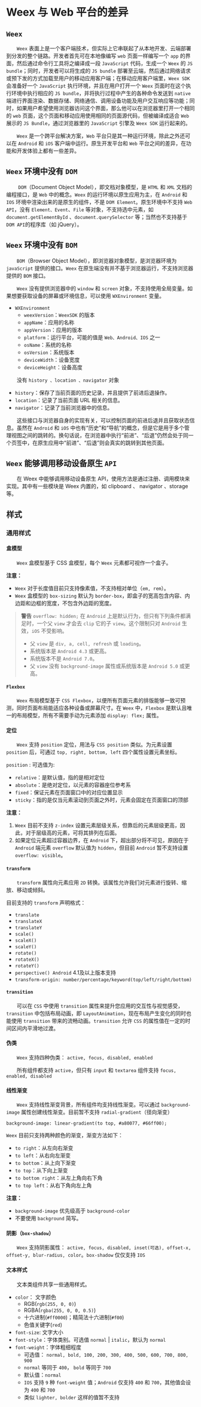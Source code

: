 # Weex 与 Web 平台的差异

## `Weex`

&emsp;&emsp;`Weex` 表面上是一个客户端技术，但实际上它串联起了从本地开发、云端部署到分发的整个链路。开发者首先可在本地像编写 `web` 页面一样编写一个 `app` 的界面，然后通过命令行工具将之编译成一段 `JavaScript` 代码，生成一个 `Weex` 的 `JS bundle`；同时，开发者可以将生成的 `JS bundle` 部署至云端，然后通过网络请求或预下发的方式加载至用户的移动应用客户端；在移动应用客户端里，`Weex SDK` 会准备好一个 `JavaScript` 执行环境，并且在用户打开一个 `Weex` 页面时在这个执行环境中执行相应的 `JS bundle`，并将执行过程中产生的各种命令发送到 `native` 端进行界面渲染、数据存储、网络通信、调用设备功能及用户交互响应等功能；同时，如果用户希望使用浏览器访问这个界面，那么他可以在浏览器里打开一个相同的 `web` 页面，这个页面和移动应用使用相同的页面源代码，但被编译成适合 `Web` 展示的 `JS Bundle`，通过浏览器里的 `JavaScript` 引擎及 `Weex SDK` 运行起来的。

&emsp;&emsp;`Weex` 是一个跨平台解决方案，`Web` 平台只是其一种运行环境，除此之外还可以在 `Android` 和 `iOS` 客户端中运行。原生开发平台和 `Web` 平台之间的差异，在功能和开发体验上都有一些差异。

## `Weex` 环境中没有 `DOM`

&emsp;&emsp; `DOM`（Document Object Model），即文档对象模型，是 `HTML` 和 `XML` 文档的编程接口，是 `Web` 中的概念。`Weex` 的运行环境以原生应用为主，在 `Android` 和 `IOS` 环境中渲染出来的是原生的组件，不是 `DOM Element`。原生环境中不支持 `Web API`，没有 `Element、Event`、`File` 等对象，不支持选中元素，如 `document.getElementById` 、`document.querySelector` 等；当然也不支持基于 `DOM API`的程序库（如 jQuery）。

## `Weex` 环境中没有 `BOM`

&emsp;&emsp;`BOM`（Browser Object Model），即浏览器对象模型，是浏览器环境为 `javaScript` 提供的接口。`Weex` 在原生端没有并不基于浏览器运行，不支持浏览器提供的 `BOM` 接口。

&emsp;&emsp;`Weex` 没有提供浏览器中的 `window` 和 `screen` 对象，不支持使用全局变量。如果想要获取设备的屏幕或环境信息，可以使用 `WXEnvironment` 变量。

- `WXEnvironment`
  - `weexVersion`：`WeexSDK` 的版本
  - `appName`：应用的名称
  - `appVersion`：应用的版本
  - `platform`：运行平台，可能的值是 `Web、Android、IOS` 之一
  - `osName`：系统的名称
  - `osVersion`：系统版本
  - `deviceWidth`：设备宽度
  - `deviceHeight`：设备高度

&emsp;&emsp;没有 `history 、location 、navigator` 对象

- `history`：保存了当前页面的历史记录，并且提供了前进后退操作。
- `location`：记录了当前页面 URL 相关的信息。
- `navigator`：记录了当前浏览器中的信息。

&emsp;&emsp;这些接口与浏览器自身的实现有关，可以控制页面的前进后退并且获取状态信息。虽然在 `Android` 和 `iOS` 中也有“历史”和“导航”的概念，但是它是用于多个管理视图之间的跳转的。换句话说，在浏览器中执行“前进”、“后退”仍然会处于同一个页签中，在原生应用中“前进”、“后退”则会真实的跳转到其他页面。

## `Weex` 能够调用移动设备原生 `API`

&emsp;&emsp;在 Weex 中能够调用移动设备原生 API，使用方法是通过注册、调用模块来实现。其中有一些模块是 Weex 内置的，如 clipboard 、 navigator 、storage 等。

## 样式

### 通用样式

#### 盒模型

&emsp;&emsp;`Weex` 盒模型基于 CSS 盒模型，每个 `Weex` 元素都可视作一个盒子。

**注意：**

- `Weex` 对于长度值目前只支持像素值，不支持相对单位（`em, rem`）。
- `Weex` 盒模型的 `box-sizing` 默认为 `border-box`，即盒子的宽高包含内容、内边距和边框的宽度，不包含外边距的宽度。

> **警告** `overflow: hidden;` 在 `Android` 上是默认行为，但只有下列条件都满足时，一个父 `view` 才会去 `clip` 它的子 `view`。这个限制只对 `Android` 生效，`iOS` 不受影响。
>
> - 父 `view` 是 `div, a, cell, refresh` 或 `loading`。
> - 系统版本是 `Android 4.3` 或更高。
> - 系统版本不是 `Android 7.0`。
> - 父 `view` 没有 `background-image` 属性或系统版本是 `Android 5.0` 或更高。

#### `Flexbox`

&emsp;&emsp;`Weex` 布局模型基于 `CSS Flexbox`，以便所有页面元素的排版能够一致可预测，同时页面布局能适应各种设备或屏幕尺寸。在 `Weex` 中，`Flexbox` 是默认且唯一的布局模型，所有不需要手动为元素添加 `display: flex;` 属性。

#### 定位

&emsp;&emsp;`Weex` 支持 `position` 定位，用法与 `CSS position` 类似。为元素设置 `position` 后，可通过 `top, right, bottom, left` 四个属性设置元素坐标。

`position` : 可选值为:

- `relative`：是默认值，指的是相对定位
- `absolute`：是绝对定位，以元素的容器座位参考系
- `fixed`：保证元素在页面窗口中的对应位置显示
- `sticky`：指的是仅当元素滚动到页面之外时，元素会固定在页面窗口的顶部

**注意：**

1. `Weex` 目前不支持 `z-index` 设置元素层级关系，但靠后的元素层级更高，因此，对于层级高的元素，可将其排列在后面。
2. 如果定位元素超过容器边界，在 `Android` 下，超出部分将不可见，原因在于 `Android` 端元素 `overflow` 默认值为 `hidden`，但目前 `Android` 暂不支持设置 `overflow: visible`。

#### `transform`

&emsp;&emsp;`transform` 属性向元素应用 `2D` 转换。该属性允许我们对元素进行旋转、缩放、移动或倾斜。

目前支持的 `transform` 声明格式：

* `translate`
* `translateX`
* `translateY`
* `scale()`
* `scaleX()`
* `scaleY()`
* `rotate()`
* `rotateX()`
* `rotateY()`
* `perspective() Android` 4.1及以上版本支持
* `transform-origin: number/percentage/keyword(top/left/right/bottom)`

#### `transition`

&emsp;&emsp;可以在 `CSS` 中使用 `transition` 属性来提升您应用的交互性与视觉感受，`transition` 中包括布局动画，即 `LayoutAnimation`，现在布局产生变化的同时也能使用 `transition` 带来的流畅动画。`transition` 允许 `CSS` 的属性值在一定的时间区间内平滑地过渡。

#### 伪类

&emsp;&emsp;`Weex` 支持四种伪类： `active, focus, disabled, enabled` 

&emsp;&emsp;所有组件都支持 `active`，但只有 `input` 和 `textarea` 组件支持 `focus, enabled, disabled`

#### 线性渐变

&emsp;&emsp;`Weex` 支持线性渐变背景，所有组件均支持线性渐变。可以通过 `background-image` 属性创建线性渐变。目前暂不支持 `radial-gradient`（径向渐变）

```
background-image: linear-gradient(to top, #a80077, #66ff00);
```

`Weex` 目前只支持两种颜色的渐变，渐变方法如下：

* `to right`：从左向右渐变
* `to left`：从右向左渐变
* `to bottom`：从上向下渐变
* `to top`：从下向上渐变
* `to bottom right`：从左上角向右下角
* `to top left`：从右下角向左上角

**注意：**

* `background-image` 优先级高于 `background-color`
* 不要使用 `background` 简写。

#### 阴影（`box-shadow`）

&emsp;&emsp;`Weex` 支持阴影属性： `active, focus, disabled, inset(可选), offset-x, offset-y, blur-radius, color`。`box-shadow` 仅仅支持 `IOS`

#### 文本样式

&emsp;&emsp;文本类组件共享一些通用样式。

* `color`： 文字颜色
  * RGB(`rgb(255, 0, 0)`)
  * RGBA(`rgba(255, 0, 0, 0.5)`)
  * 十六进制(`#ff0000`)；精简法十六进制(`#f00`)
  * 色值关键字(`red`)
* `font-size`: 文字大小
* `font-style`：字体类别。可选值 `normal` | `italic`，默认为 `normal`
* `font-weight`：字体粗细程度
  * 可选值： `normal, bold, 100, 200, 300, 400, 500, 600, 700, 800, 900`
  * `normal` 等同于 `400`， `bold` 等同于 `700`
  * 默认值：`normal`
  * `IOS` 支持 `9` 种 `font-weight` 值；`Android` 仅支持 `400` 和 `700`，其他值会设为 `400` 和 `700`
  * 类似 `lighter, bolder` 这样的值暂不支持
